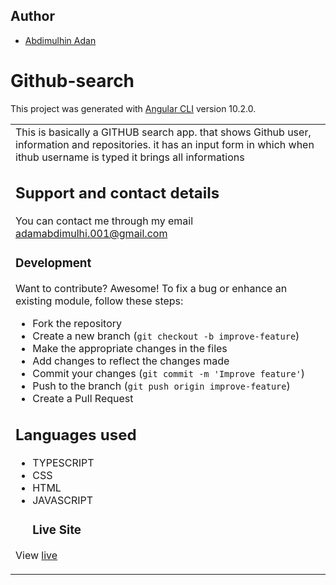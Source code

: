 ## Author
- [Abdimulhin Adan](https://github.com/AbdimulhinYussuf3675)
# Github-search

This project was generated with [Angular CLI](https://github.com/angular/angular-cli) version 10.2.0.
<table>
<tr>
<td>
  This is basically a  GITHUB search app. that shows Github user, information and repositories. it has an input form in which when ithub username is typed it brings all informations

## Support and contact details
You can contact me through my email adamabdimulhi.001@gmail.com

### Development
Want to contribute? Awesome!
To fix a bug or enhance an existing module, follow these steps:
- Fork the repository
- Create a new branch (`git checkout -b improve-feature`)
- Make the appropriate changes in the files
- Add changes to reflect the changes made
- Commit your changes (`git commit -m 'Improve feature'`)
- Push to the branch (`git push origin improve-feature`)
- Create a Pull Request
## Languages used
- TYPESCRIPT
- CSS
- HTML
- JAVASCRIPT
   ### Live Site
View [live](https://github.com/AbdimulhinYussuf3675/Github-search)
